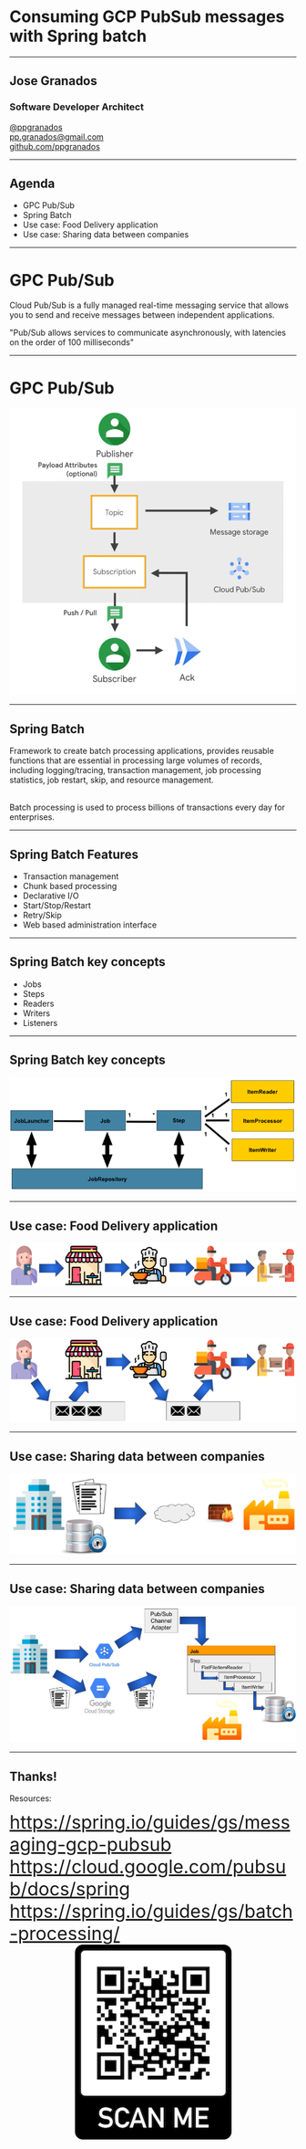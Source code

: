 # Consuming GCP PubSub messages with Spring batch

---

## Jose Granados

### Software Developer Architect
<!-- .slide: style="text-align: left;"> -->
<i class="fab fa-twitter"></i><a href="https://twitter.com/ppgranados">  @ppgranados</a><br>
<i class="fas fa-envelope"></i>  pp.granados@gmail.com<br>
<i class="fab fa-github"></i><a href="https://github.com/ppgranados">  github.com/ppgranados</a>

---

## Agenda
<!-- .slide: style="text-align: left;"> -->
- GPC Pub/Sub<br>
- Spring Batch<br>
- Use case: Food Delivery application<br>
- Use case: Sharing data between companies<br>

---

# GPC Pub/Sub
<!-- .slide: style="text-align: left;"> -->
Cloud Pub/Sub is a fully managed real-time messaging service that allows you to send and receive messages between independent applications.

"Pub/Sub allows services to communicate asynchronously, with latencies on the order of 100 milliseconds"<br>

---

# GPC Pub/Sub
<!-- .slide: style="text-align: left;"> -->
<p align="center">
<img src="images/pubsub_diagram.png" width="529" height="502"/>
</p>

---

## Spring Batch
<!-- .slide: style="text-align: left;"> -->
Framework to create batch processing applications, provides reusable functions that are essential in processing large volumes of records, including logging/tracing, transaction management, job processing statistics, job restart, skip, and resource management.

<br>
Batch processing is used to process billions of transactions every day for enterprises.

---

## Spring Batch Features
<!-- .slide: style="text-align: left;"> -->
- Transaction management
- Chunk based processing
- Declarative I/O
- Start/Stop/Restart
- Retry/Skip
- Web based administration interface

---

## Spring Batch key concepts
<!-- .slide: style="text-align: left;"> -->

- Jobs
- Steps
- Readers
- Writers
- Listeners

---

## Spring Batch key concepts
<!-- .slide: style="text-align: left;"> -->
<p align="center">
<img src="images/spring-batch-reference-model.png" />
</p>

---

## Use case: Food Delivery application
<!-- .slide: style="text-align: left;"> -->
<p align="center">
<img src="images/food_delivery.png" />
</p>

---

## Use case: Food Delivery application
<!-- .slide: style="text-align: left;"> -->
<p align="center">
<img src="images/food_delivery_async.png" />
</p>

---

## Use case: Sharing data between companies
<!-- .slide: style="text-align: left;"> -->
<p align="center">
<img src="images/companies_interaction.png" />
</p>

---

## Use case: Sharing data between companies
<!-- .slide: style="text-align: left;"> -->
<p align="center">
<img src="images/solution.png" />
</p>

---

## Thanks!
<!-- .slide: style="text-align: left;"> -->
Resources:

<font size="6">
<a href="https://spring.io/guides/gs/messaging-gcp-pubsub">https://spring.io/guides/gs/messaging-gcp-pubsub</a><br>
<a href="https://cloud.google.com/pubsub/docs/spring">https://cloud.google.com/pubsub/docs/spring</a><br>
<a href="https://spring.io/guides/gs/batch-processing/">https://spring.io/guides/gs/batch-processing/</a>
</font>

<div align="center">
<img src="images/qr.png" />
</div>
